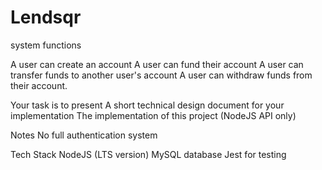 # Lendsqr

system functions

A user can create an account
A user can fund their account
A user can transfer funds to another user's account
A user can withdraw funds from their account.

Your task is to present
A short technical design document for your implementation
The implementation of this project (NodeJS API only)

Notes
No full authentication system

Tech Stack
NodeJS (LTS version)
MySQL database
Jest for testing
